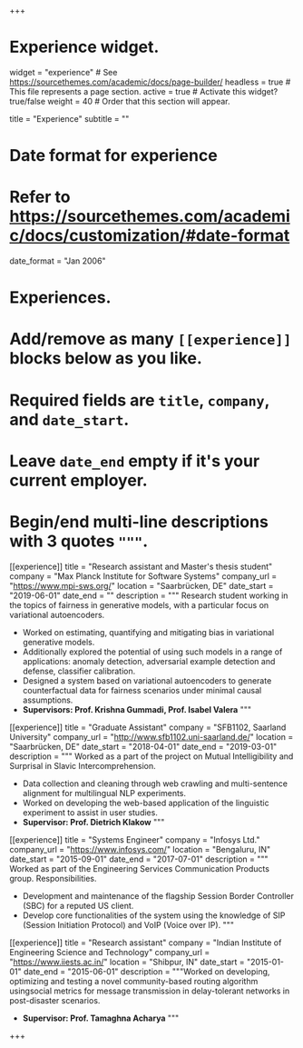 +++
# Experience widget.
widget = "experience"  # See https://sourcethemes.com/academic/docs/page-builder/
headless = true  # This file represents a page section.
active = true  # Activate this widget? true/false
weight = 40  # Order that this section will appear.

title = "Experience"
subtitle = ""

# Date format for experience
#   Refer to https://sourcethemes.com/academic/docs/customization/#date-format
date_format = "Jan 2006"

# Experiences.
#   Add/remove as many `[[experience]]` blocks below as you like.
#   Required fields are `title`, `company`, and `date_start`.
#   Leave `date_end` empty if it's your current employer.
#   Begin/end multi-line descriptions with 3 quotes `"""`.

[[experience]]
  title = "Research assistant and Master's thesis student"
  company = "Max Planck Institute for Software Systems"
  company_url = "https://www.mpi-sws.org/"
  location = "Saarbrücken, DE"
  date_start = "2019-06-01"
  date_end = ""
  description = """ Research student working in the topics of fairness in generative models, with a particular focus on variational autoencoders.
   * Worked on estimating, quantifying and mitigating bias in variational generative models.
   * Additionally explored the potential of using such models in a range of applications: anomaly detection, adversarial example detection and defense, classifier calibration.
   * Designed a system based on variational autoencoders to generate counterfactual data for fairness scenarios under minimal causal assumptions.
   * <b>Supervisors: Prof. Krishna Gummadi, Prof. Isabel Valera</b>
   """


[[experience]]
  title = "Graduate Assistant"
  company = "SFB1102, Saarland University"
  company_url = "http://www.sfb1102.uni-saarland.de/"
  location = "Saarbrücken, DE"
  date_start = "2018-04-01"
  date_end = "2019-03-01"
  description = """ Worked as a part of the project on Mutual Intelligibility and Surprisal in Slavic Intercomprehension. 
   * Data collection and cleaning through web crawling and multi-sentence alignment for multilingual NLP experiments. 
   * Worked on developing the web-based application of the linguistic experiment to assist in user studies.
   * <b>Supervisor: Prof. Dietrich Klakow</b>
  """
  
[[experience]]
  title = "Systems Engineer"
  company = "Infosys Ltd."
  company_url = "https://www.infosys.com/"
  location = "Bengaluru, IN"
  date_start = "2015-09-01"
  date_end = "2017-07-01"
  description = """ Worked as part of the Engineering Services Communication Products group. Responsibilities.
   * Development and maintenance of the flagship Session Border Controller (SBC) for a reputed US client. 
   * Develop core functionalities of the system using the knowledge of SIP (Session Initiation Protocol) and VoIP (Voice over IP).
  """

[[experience]]
  title = "Research assistant"
  company = "Indian Institute of Engineering Science and Technology"
  company_url = "https://www.iiests.ac.in/"
  location = "Shibpur, IN"
  date_start = "2015-01-01"
  date_end = "2015-06-01"
  description = """Worked on developing, optimizing and testing a novel community-based routing algorithm usingsocial metrics for message transmission in delay-tolerant networks in post-disaster scenarios.
  * <b>Supervisor: Prof. Tamaghna Acharya</b>
  """



+++
